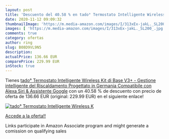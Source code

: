 ```yaml
---
layout: post
title: 'Descuento del 40.58 % en tado° Termostato Intelligente Wireless K'
date: 2020-11-12 09:09:32
thumbnailImage: 'https://m.media-amazon.com/images/I/313xEx-jakL._SL200_.jpg'
images: [ 'https://m.media-amazon.com/images/I/313xEx-jakL._SL200_.jpg' ]
comments: true
category: ofertas
author: ring
slug: B08D9VL9N5
description:
actualPrice: 136.66 EUR
comparePrice: 229.99 EUR
inStock: true
---
```


Tienes [tado° Termostato Intelligente Wireless Kit di Base V3+ - Gestione intelligente del Riscaldamento  Progettato in Germania  Compatibile con Alexa  Siri & Assistente Google](https://www.amazon.it/dp/B08D9VL9N5/?tag=tolees00-21) con un 40.58 % de descuento con precio de oferta de 136.66 EUR (original: 229.99 EUR) en el siguiente enlace!

[![tado° Termostato Intelligente Wireless K](https://m.media-amazon.com/images/I/313xEx-jakL._SL200_.jpg)](https://www.amazon.it/dp/B08D9VL9N5/?tag=tolees00-21)

[Accede a la oferta!!](https://www.amazon.it/dp/B08D9VL9N5/?tag=tolees00-21)

Links participate in Amazon Associate program and might generate a comission on qualifying sales


